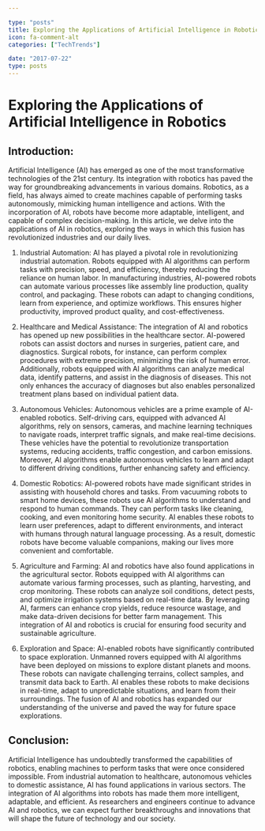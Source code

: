 ```yaml
---

type: "posts"
title: Exploring the Applications of Artificial Intelligence in Robotics
icon: fa-comment-alt
categories: ["TechTrends"]

date: "2017-07-22"
type: posts
---
```





# Exploring the Applications of Artificial Intelligence in Robotics

## Introduction:
Artificial Intelligence (AI) has emerged as one of the most transformative technologies of the 21st century. Its integration with robotics has paved the way for groundbreaking advancements in various domains. Robotics, as a field, has always aimed to create machines capable of performing tasks autonomously, mimicking human intelligence and actions. With the incorporation of AI, robots have become more adaptable, intelligent, and capable of complex decision-making. In this article, we delve into the applications of AI in robotics, exploring the ways in which this fusion has revolutionized industries and our daily lives.

1. Industrial Automation:
AI has played a pivotal role in revolutionizing industrial automation. Robots equipped with AI algorithms can perform tasks with precision, speed, and efficiency, thereby reducing the reliance on human labor. In manufacturing industries, AI-powered robots can automate various processes like assembly line production, quality control, and packaging. These robots can adapt to changing conditions, learn from experience, and optimize workflows. This ensures higher productivity, improved product quality, and cost-effectiveness.

2. Healthcare and Medical Assistance:
The integration of AI and robotics has opened up new possibilities in the healthcare sector. AI-powered robots can assist doctors and nurses in surgeries, patient care, and diagnostics. Surgical robots, for instance, can perform complex procedures with extreme precision, minimizing the risk of human error. Additionally, robots equipped with AI algorithms can analyze medical data, identify patterns, and assist in the diagnosis of diseases. This not only enhances the accuracy of diagnoses but also enables personalized treatment plans based on individual patient data.

3. Autonomous Vehicles:
Autonomous vehicles are a prime example of AI-enabled robotics. Self-driving cars, equipped with advanced AI algorithms, rely on sensors, cameras, and machine learning techniques to navigate roads, interpret traffic signals, and make real-time decisions. These vehicles have the potential to revolutionize transportation systems, reducing accidents, traffic congestion, and carbon emissions. Moreover, AI algorithms enable autonomous vehicles to learn and adapt to different driving conditions, further enhancing safety and efficiency.

4. Domestic Robotics:
AI-powered robots have made significant strides in assisting with household chores and tasks. From vacuuming robots to smart home devices, these robots use AI algorithms to understand and respond to human commands. They can perform tasks like cleaning, cooking, and even monitoring home security. AI enables these robots to learn user preferences, adapt to different environments, and interact with humans through natural language processing. As a result, domestic robots have become valuable companions, making our lives more convenient and comfortable.

5. Agriculture and Farming:
AI and robotics have also found applications in the agricultural sector. Robots equipped with AI algorithms can automate various farming processes, such as planting, harvesting, and crop monitoring. These robots can analyze soil conditions, detect pests, and optimize irrigation systems based on real-time data. By leveraging AI, farmers can enhance crop yields, reduce resource wastage, and make data-driven decisions for better farm management. This integration of AI and robotics is crucial for ensuring food security and sustainable agriculture.

6. Exploration and Space:
AI-enabled robots have significantly contributed to space exploration. Unmanned rovers equipped with AI algorithms have been deployed on missions to explore distant planets and moons. These robots can navigate challenging terrains, collect samples, and transmit data back to Earth. AI enables these robots to make decisions in real-time, adapt to unpredictable situations, and learn from their surroundings. The fusion of AI and robotics has expanded our understanding of the universe and paved the way for future space explorations.

## Conclusion:
Artificial Intelligence has undoubtedly transformed the capabilities of robotics, enabling machines to perform tasks that were once considered impossible. From industrial automation to healthcare, autonomous vehicles to domestic assistance, AI has found applications in various sectors. The integration of AI algorithms into robots has made them more intelligent, adaptable, and efficient. As researchers and engineers continue to advance AI and robotics, we can expect further breakthroughs and innovations that will shape the future of technology and our society.